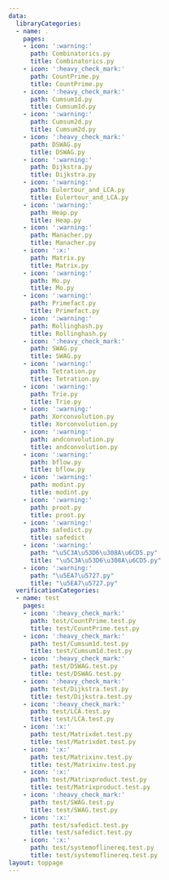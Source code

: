 ```yaml
---
data:
  libraryCategories:
  - name: .
    pages:
    - icon: ':warning:'
      path: Combinatorics.py
      title: Combinatorics.py
    - icon: ':heavy_check_mark:'
      path: CountPrime.py
      title: CountPrime.py
    - icon: ':heavy_check_mark:'
      path: Cumsum1d.py
      title: Cumsum1d.py
    - icon: ':warning:'
      path: Cumsum2d.py
      title: Cumsum2d.py
    - icon: ':heavy_check_mark:'
      path: DSWAG.py
      title: DSWAG.py
    - icon: ':warning:'
      path: Dijkstra.py
      title: Dijkstra.py
    - icon: ':warning:'
      path: Eulertour_and_LCA.py
      title: Eulertour_and_LCA.py
    - icon: ':warning:'
      path: Heap.py
      title: Heap.py
    - icon: ':warning:'
      path: Manacher.py
      title: Manacher.py
    - icon: ':x:'
      path: Matrix.py
      title: Matrix.py
    - icon: ':warning:'
      path: Mo.py
      title: Mo.py
    - icon: ':warning:'
      path: Primefact.py
      title: Primefact.py
    - icon: ':warning:'
      path: Rollinghash.py
      title: Rollinghash.py
    - icon: ':heavy_check_mark:'
      path: SWAG.py
      title: SWAG.py
    - icon: ':warning:'
      path: Tetration.py
      title: Tetration.py
    - icon: ':warning:'
      path: Trie.py
      title: Trie.py
    - icon: ':warning:'
      path: Xorconvolution.py
      title: Xorconvolution.py
    - icon: ':warning:'
      path: andconvolution.py
      title: andconvolution.py
    - icon: ':warning:'
      path: bflow.py
      title: bflow.py
    - icon: ':warning:'
      path: modint.py
      title: modint.py
    - icon: ':warning:'
      path: proot.py
      title: proot.py
    - icon: ':warning:'
      path: safedict.py
      title: safedict
    - icon: ':warning:'
      path: "\u5C3A\u53D6\u308A\u6CD5.py"
      title: "\u5C3A\u53D6\u308A\u6CD5.py"
    - icon: ':warning:'
      path: "\u5EA7\u5727.py"
      title: "\u5EA7\u5727.py"
  verificationCategories:
  - name: test
    pages:
    - icon: ':heavy_check_mark:'
      path: test/CountPrime.test.py
      title: test/CountPrime.test.py
    - icon: ':heavy_check_mark:'
      path: test/Cumsum1d.test.py
      title: test/Cumsum1d.test.py
    - icon: ':heavy_check_mark:'
      path: test/DSWAG.test.py
      title: test/DSWAG.test.py
    - icon: ':heavy_check_mark:'
      path: test/Dijkstra.test.py
      title: test/Dijkstra.test.py
    - icon: ':heavy_check_mark:'
      path: test/LCA.test.py
      title: test/LCA.test.py
    - icon: ':x:'
      path: test/Matrixdet.test.py
      title: test/Matrixdet.test.py
    - icon: ':x:'
      path: test/Matrixinv.test.py
      title: test/Matrixinv.test.py
    - icon: ':x:'
      path: test/Matrixproduct.test.py
      title: test/Matrixproduct.test.py
    - icon: ':heavy_check_mark:'
      path: test/SWAG.test.py
      title: test/SWAG.test.py
    - icon: ':x:'
      path: test/safedict.test.py
      title: test/safedict.test.py
    - icon: ':x:'
      path: test/systemoflinereq.test.py
      title: test/systemoflinereq.test.py
layout: toppage
---
```

